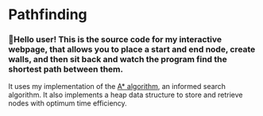 # Pathfinding

### :wave:Hello user! This is the source code for my interactive webpage, that allows you to place a start and end node, create walls, and then sit back and watch the program find the shortest path between them.

It uses my implementation of the [A* algorithm](https://en.wikipedia.org/wiki/A*_search_algorithm), an informed search algorithm. It also implements a heap data structure to store and retrieve nodes with optimum time efficiency.
